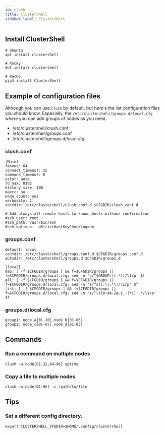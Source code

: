 ```yaml
---
id: clush
title: ClusterShell
sidebar_label: ClusterShell
---
```


## Install ClusterShell

```
# Ubuntu
apt install clustershell

# Rocky
dnf install clustershell

# macOS
pip3 install ClusterShell
```

## Example of configuration files

Although you can use `clush` by default, but here's the list configuration files
you should know. Especially, the `/etc/clustershell/groups.d/local.cfg` where you
can add groups of nodes as you need.

- /etc/clustershell/clush.conf
- /etc/clustershell/groups.conf
- /etc/clustershell/groups.d/local.cfg

### clush.conf

```
[Main]
fanout: 64
connect_timeout: 15
command_timeout: 0
color: auto
fd_max: 8192
history_size: 100
maxrc: no
node_count: yes
verbosity: 1
confdir: /etc/clustershell/clush.conf.d $CFGDIR/clush.conf.d

# Add always all remote hosts to known_hosts without confirmation
#ssh_user: root
#ssh_path: /usr/bin/ssh
#ssh_options: -oStrictHostKeyChecking=no
```

### groups.conf

```[Main]
default: local
confdir: /etc/clustershell/groups.conf.d $CFGDIR/groups.conf.d
autodir: /etc/clustershell/groups.d $CFGDIR/groups.d

[local]
map: [ -f $CFGDIR/groups ] && f=$CFGDIR/groups || f=$CFGDIR/groups.d/local.cfg; sed -n 's/^$GROUP:\(.*\)/\1/p' $f
all: [ -f $CFGDIR/groups ] && f=$CFGDIR/groups || f=$CFGDIR/groups.d/local.cfg; sed -n 's/^all:\(.*\)/\1/p' $f
list: [ -f $CFGDIR/groups ] && f=$CFGDIR/groups || f=$CFGDIR/groups.d/local.cfg; sed -n 's/^\([0-9A-Za-z_-]*\):.*/\1/p' $f
```

### groups.d/local.cfg

```
group1: node_a[01-10],node_b[01-05]
group2: node_c[01-05],node_d[01-03]
```

## Commands

### Run a command on multiple nodes

```
clush -w node[01-32,64-96] uptime
```

### Copy a file to multiple nodes

```
clush -w node[01-96] -c /path/to/file
```

## Tips

### Set a different config directory.

```
export CLUSTERSHELL_CFGDIR=$HOME/.config/clustershell
```
